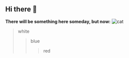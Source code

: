## Hi there 👋
**There will be something here someday, but now:**
![cat](D:\gif\cat.gif)
>white
>>blue
>>>red
